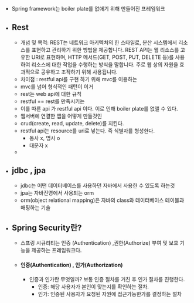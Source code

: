 *  Spring framework는 boiler plate를 없애기 위해 만들어진 프레임워크
* ## Rest
	* 개념 및 목적: REST는 네트워크 아키텍처의 한 스타일로, 분산 시스템에서 리소스를 표현하고 관리하기 위한 방법을 제공합니다. REST API는 웹 리소스를 고유한 URI로 표현하며, HTTP 메서드(GET, POST, PUT, DELETE 등)를 사용하여 리소스에 대한 작업을 수행하는 방식을 말합니다. 주로 웹 상의 자원을 효과적으로 공유하고 조작하기 위해 사용됩니다.
	* 차이점 : restful api를 구현 하기 위해 mvc를 이용하는 
	* mvc를 넘어 형식적인 패턴이 이거
	* rest는 web api에 대한 규칙
	* restful == rest를 만족시키는
	* 이를 따른 api 가 restful api 이다. 이로 인해 boiler plate를 없앨 수 있다.
	* 웹서버에 연결한 앱을 어떻게 만들것인
	* crud(create, read, update, delete)를 지킨다.
	* restful api는 resource를 uri로 넣는다. 즉 식별자를 형성한다.
		* 동사 x, 명사 o
		* 대문자 x
	* 
* ## jdbc , jpa
	* jdbc는 어떤 데이터베이스를 사용하던 자바에서 사용한 수 있도록 하는것
	* jpa는 자바진영에서 사용되는 orm
	* orm(object relational mapping)은 자바의 class와 데이터베이스 테이블과 매핑하는 기술

* ## Spring Security란?
	* 스프링 시큐리티는 인증 (Authentication) ,권한(Authorize) 부여 및 보호 기능을 제공하는 프레임워크다.
	* #### 인증(Authentication) , 인가(Authorization)
		* 인증과 인가란 무엇일까? 보통 인증 절차를 거친 후 인가 절차를 진행한다.
			- 인증: 해당 사용자가 본인이 맞는지를 확인하는 절차.
			- 인가: 인증된 사용자가 요청된 자원에 접근가능한가를 결정하는 절차